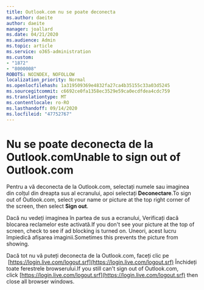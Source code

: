 ```yaml
---
title: Outlook.com nu se poate deconecta
ms.author: daeite
author: daeite
manager: joallard
ms.date: 04/21/2020
ms.audience: Admin
ms.topic: article
ms.service: o365-administration
ms.custom:
- "1872"
- "8000008"
ROBOTS: NOINDEX, NOFOLLOW
localization_priority: Normal
ms.openlocfilehash: 1a319509369e4832fa27ca4b35155c33a03d5245
ms.sourcegitcommit: c6692ce0fa1358ec3529e59ca0ecdfdea4cdc759
ms.translationtype: MT
ms.contentlocale: ro-RO
ms.lasthandoff: 09/14/2020
ms.locfileid: "47752767"
---
```

# <a name="unable-to-sign-out-of-outlookcom"></a><span data-ttu-id="04f9f-102">Nu se poate deconecta de la Outlook.com</span><span class="sxs-lookup"><span data-stu-id="04f9f-102">Unable to sign out of Outlook.com</span></span>

<span data-ttu-id="04f9f-103">Pentru a vă deconecta de la Outlook.com, selectați numele sau imaginea din colțul din dreapta sus al ecranului, apoi selectați **Deconectare**.</span><span class="sxs-lookup"><span data-stu-id="04f9f-103">To sign out of Outlook.com, select your name or picture at the top right corner of the screen, then select **Sign out**.</span></span>

<span data-ttu-id="04f9f-104">Dacă nu vedeți imaginea în partea de sus a ecranului, Verificați dacă blocarea reclamelor este activată.</span><span class="sxs-lookup"><span data-stu-id="04f9f-104">If you don't see your picture at the top of screen, check to see if ad blocking is turned on.</span></span> <span data-ttu-id="04f9f-105">Uneori, acest lucru împiedică afișarea imaginii.</span><span class="sxs-lookup"><span data-stu-id="04f9f-105">Sometimes this prevents the picture from showing.</span></span>

<span data-ttu-id="04f9f-106">Dacă tot nu vă puteți deconecta de la Outlook.com, faceți clic pe  [https://login.live.com/logout.srf](https://login.live.com/logout.srf) Închideți toate ferestrele browserului.</span><span class="sxs-lookup"><span data-stu-id="04f9f-106">If you still can't sign out of Outlook.com, click [https://login.live.com/logout.srf](https://login.live.com/logout.srf) then close all browser windows.</span></span>